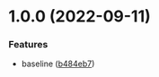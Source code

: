 # 1.0.0 (2022-09-11)


### Features

* baseline ([b484eb7](https://github.com/Savid/enode-greeter/commit/b484eb7ee15ee76f994fe6a6c606ae385777b7b3))
